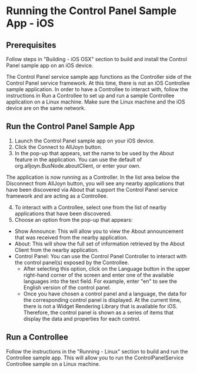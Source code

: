 # Running the Control Panel Sample App - iOS

## Prerequisites

Follow steps in "Building - iOS OSX" section to build and install the Control Panel sample app on an iOS device.

The Control Panel service sample app functions as the Controller side of the Control Panel service framework. At this time, there is not an iOS Controllee sample application. In order to have a Controllee to interact with, follow the instructions in Run a Controllee to set up and run a sample Controllee application on a Linux machine. Make sure the Linux machine and the iOS device are on the same network.

## Run the Control Panel Sample App
1. Launch the Control Panel sample app on your iOS device.
2. Click the Connect to AllJoyn button.
3. In the pop-up that appears, set the name to be used by the About feature in the application. You can use the default of org.alljoyn.BusNode.aboutClient, or enter your own.

The application is now running as a Controller. In the list area below the Disconnect from AllJoyn button, you will see any nearby applications that have been discovered via About that support the Control Panel service framework and are acting as a Controllee.

4. To interact with a Controllee, select one from the list of nearby applications that have been discovered.
5. Choose an option from the pop-up that appears:
  * Show Announce: This will allow you to view the About announcement that was received from the nearby application.
  * About: This will show the full set of information retrieved by the About Client from the nearby application.
  * Control Panel: You can use the Control Panel Controller to interact with the control panel(s) exposed by the Controllee. 
    * After selecting this option, click on the Language button in the upper right-hand corner of the screen and enter one of the available languages into the text field. For example, enter "en" to see the English version of the control panel.
    * Once you have chosen a control panel and a language, the data for the corresponding control panel is displayed. At the current time, there is not a Widget Rendering Library that is available for iOS. Therefore, the control panel is shown as a series of items that display the data and properties for each control.

## Run a Controllee

Follow the instructions in the "Running - Linux" section to build and run the Controllee sample app. This will allow you to run the ControlPanelService Controllee sample on a Linux machine.

